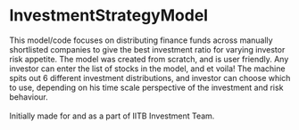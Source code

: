 # InvestmentStrategyModel
This model/code focuses on distributing finance funds across manually shortlisted companies to give the best investment ratio for varying investor risk appetite. 
The model was created from scratch, and is user friendly. Any investor can enter the list of stocks in the model, and et voila! The machine spits out 6 different investment distributions, and investor can choose which to use, depending on his time scale perspective of the investment and risk behaviour. 
<br><br>
Initially made for and as a part of IITB Investment Team.

